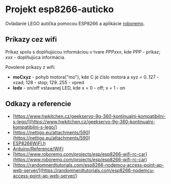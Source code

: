# Projekt esp8266-auticko

Ovládanie LEGO autíčka pomocou ESP8266 a aplikácie [roboremo](https://www.roboremo.com).

## Príkazy cez wifi

Príkaz spolu s doplňujúcou informáciou v tvare *PPPxxx*, kde *PPP* - príkaz; *xxx* - doplňujúca informácia.

Povolené príkazy z wifi:
 - **moCxyz** - pohyb motora("mo"), kde C je číslo motora a xyz = 0..127 - vzad; 128 - stop; 129..255 - vpred
 - **ledx** - on/off vstavanej LED, kde x = 0 - off; x = 1 - on

## Odkazy a referencie

 - [https://www.hwkitchen.cz/geekservo-9g-360-kontinualni-kompatibilni-s-lego/](https://www.hwkitchen.cz/geekservo-9g-360-kontinualni-kompatibilni-s-lego/)
 - [https://nettigo.eu/attachments/590](https://nettigo.eu/attachments/590)
 - [ESP8266WiFI.h](https://arduino-esp8266.readthedocs.io/en/latest/esp8266wifi/readme.html)
 - [Arduino/Reference/WiFi](https://www.arduino.cc/en/Reference/WiFi)
 - [https://www.roboremo.com/projects/esp/esp8266-wifi-rc-car](https://www.roboremo.com/projects/esp/esp8266-wifi-rc-car)
 - [https://randomnerdtutorials.com/esp8266-nodemcu-access-point-ap-web-server/](https://randomnerdtutorials.com/esp8266-nodemcu-access-point-ap-web-server/)